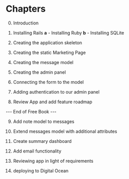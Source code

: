 # Chapters

0. Introduction

1. Installing Rails
  __a__ - Installing Ruby 
  __b__ - Installing SQLite

2. Creating the application skeleton

3. Creating the static Marketing Page

4. Creating the message model

5. Creating the admin panel

6. Connecting the form to the model

7. Adding authentication to our admin panel

8. Review App and add feature roadmap

--- End of Free Book ---

9. Add note model to messages

10. Extend messages model with additional attributes

11. Create summary dashboard

12. Add email functionality

13. Reviewing app in light of requirements

14. deploying to Digital Ocean